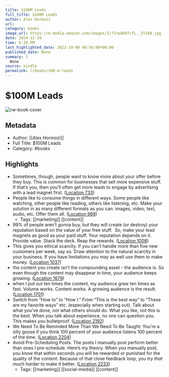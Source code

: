 ```yaml
---
title: $100M Leads
full_title: $100M Leads
author: Alex Hormozi
url: 
category: books
image_url: https://m.media-amazon.com/images/I/71+pAHXTcfL._SY160.jpg
date: 2024-12-29
time: 6:39 PM
last_highlighted_date: 2023-10-09 04:56:00+00:00
published_date: None
summary: |
  None
source: kindle
permalink: l/books/100-m-leads
---
```

# $100M Leads

![rw-book-cover](https://m.media-amazon.com/images/I/71+pAHXTcfL._SY160.jpg)

## Metadata
- Author: [[Alex Hormozi]]
- Full Title: $100M Leads
- Category: #books

## Highlights
- Sometimes, though, people want to know more about your offer before they buy. This is common for businesses that sell more expensive stuff. If that’s you, then you’ll often get more leads to engage by advertising with a lead magnet first. ([Location 733](https://readwise.io/to_kindle?action=open&asin=B0CFDR3TYV&location=733))
- People like to consume things in different ways. Some people like watching, other people like reading, others like listening, etc. Make your solution in as many different formats as you can: images, video, text, audio, etc. Offer them all. ([Location 969](https://readwise.io/to_kindle?action=open&asin=B0CFDR3TYV&location=969))
    - Tags: [[marketing]] [[content]] 
- 99% of people aren’t gonna buy, but they will create (or destroy) your reputation based on the value of your free stuff.  So, make your lead magnets as good as your paid stuff. Your reputation depends on it. Provide value. Stack the deck. Reap the rewards. ([Location 1008](https://readwise.io/to_kindle?action=open&asin=B0CFDR3TYV&location=1008))
- This gives you ethical scarcity. If you can’t handle more than five new customers per week, say so. Draw attention to the natural scarcity in your business. If you have limitations you may as well use them to make money. ([Location 1037](https://readwise.io/to_kindle?action=open&asin=B0CFDR3TYV&location=1037))
- the content you create isn’t the compounding asset - the audience is. So even though the content may disappear in time, your audience keeps growing. ([Location 1679](https://readwise.io/to_kindle?action=open&asin=B0CFDR3TYV&location=1679))
- when I put out ten times the content, my audience grew ten times as fast. Volume works. Content works. A growing audience is the result. ([Location 1701](https://readwise.io/to_kindle?action=open&asin=B0CFDR3TYV&location=1701))
- Switch from “How to” to “How I.” From “This is the best way” to “These are my favorite ways” etc. (especially when starting out). Talk about what you’ve done, not what others should do. What you like, not this is the best. When you talk about experience, no one can question you. This makes you bulletproof. ([Location 2192](https://readwise.io/to_kindle?action=open&asin=B0CFDR3TYV&location=2192))
- We Need To Be Reminded More Than We Need To Be Taught: You’re a silly goose if you think 100 percent of your audience listens 100 percent of the time. ([Location 2204](https://readwise.io/to_kindle?action=open&asin=B0CFDR3TYV&location=2204))
- Avoid Pre-Scheduling Posts. The posts I manually post perform better than ones I pre-schedule. Here’s my theory. When you manually post, you know that within seconds you will be rewarded or punished for the quality of the content. Because of that close feedback loop, you try *that much harder* to make it better. ([Location 2233](https://readwise.io/to_kindle?action=open&asin=B0CFDR3TYV&location=2233))
    - Tags: [[marketing]] [[social-media]] [[content]] 


